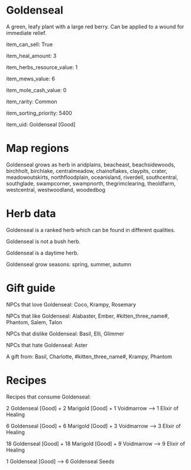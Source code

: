 # Goldenseal

A green, leafy plant with a large red berry. Can be applied to a wound for immediate relief.

item_can_sell: True

item_heal_amount: 3

item_herbs_resource_value: 1

item_mews_value: 6

item_mole_cash_value: 0

item_rarity: Common

item_sorting_priority: 5400

item_uid: Goldenseal [Good]

# Map regions

Goldenseal grows as herb in aridplains, beacheast, beachsidewoods, birchholt, birchlake, centralmeadow, chainoflakes, claypits, crater, meadowoutskirts, northfloodplain, oceanisland, riverdell, southcentral, southglade, swampcorner, swampnorth, thegrimclearing, theoldfarm, westcentral, westwoodland, woodedbog

# Herb data

Goldenseal is a ranked herb which can be found in different qualities.

Goldenseal is not a bush herb.

Goldenseal is a daytime herb.

Goldenseal grow seasons: spring, summer, autumn

# Gift guide

NPCs that love Goldenseal: Coco, Krampy, Rosemary

NPCs that like Goldenseal: Alabaster, Ember, #kitten_three_name#, Phantom, Salem, Talon

NPCs that dislike Goldenseal: Basil, Elli, Glimmer

NPCs that hate Goldenseal: Aster

A gift from: Basil, Charlotte, #kitten_three_name#, Krampy, Phantom

# Recipes

Recipes that consume Goldenseal:

2 Goldenseal [Good] + 2 Marigold [Good] + 1 Voidmarrow --> 1 Elixir of Healing

6 Goldenseal [Good] + 6 Marigold [Good] + 3 Voidmarrow --> 3 Elixir of Healing

18 Goldenseal [Good] + 18 Marigold [Good] + 9 Voidmarrow --> 9 Elixir of Healing

1 Goldenseal [Good] --> 6 Goldenseal Seeds